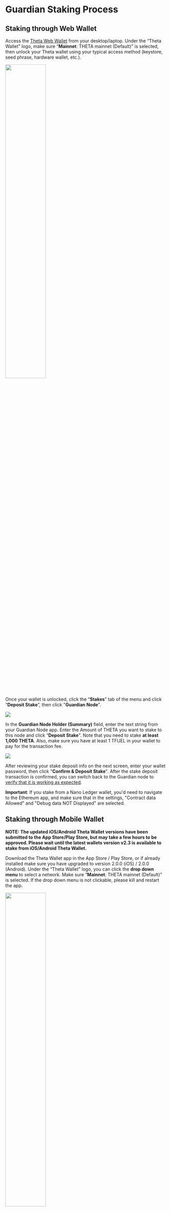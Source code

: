 # Guardian Staking Process

## Staking through Web Wallet

Access the [Theta Web Wallet](https://wallet.thetatoken.org) from your desktop/laptop. Under the “Theta Wallet” logo, make sure “**Mainnet**: THETA mainnet (Default)” is selected, then unlock your Theta wallet using your typical access method (keystore, seed phrase, hardware wallet, etc.). 

<a href="url"><img src="./images/Theta_wallet_mainnet.png" align="center" height="50%" width="50%" ></a>

Once your wallet is unlocked, click the “**Stakes**” tab of the menu and click “**Deposit Stake**”, then click "**Guardian Node**".

<a href="url"><img src="./images/withdraw_stake.png" align="center" ></a>

In the **Guardian Node Holder (Summary)** field, enter the text string from your Guardian Node app. Enter the Amount of THETA you want to stake to this node and click “**Deposit Stake**". Note that you need to stake **at least 1,000 THETA**. Also, make sure you have at least 1 TFUEL in your wallet to pay for the transaction fee.

<a href="url"><img src="./images/wallet_deposit_stake.png" align="center" ></a>

After reviewing your stake deposit info on the next screen, enter your wallet password, then click "**Confirm & Deposit Stake**". After the stake deposit transaction is confirmed, you can switch back to the Guardian node to [verify that it is working as expected](./GUI.md#verify-the-guardian-node).

**Important**: If you stake from a Nano Ledger wallet, you'd need to navigate to the Ethereum app, and make sure that in the settings, "Contract data Allowed" and "Debug data NOT Displayed" are selected.

## Staking through Mobile Wallet

**NOTE: The updated iOS/Android Theta Wallet versions have been submitted to the App Store/Play Store, but may take a few hours to be approved. Please wait until the latest wallets version v2.3 is available to stake from iOS/Android Theta Wallet.** 

Download the Theta Wallet app in the App Store / Play Store, or if already installed make sure  you have upgraded to version 2.0.0 (iOS) / 2.0.0 (Android). Under the “Theta Wallet” logo, you can click the **drop down menu** to select a network. Make sure “**Mainnet**: THETA mainnet (Default)” is selected. If the drop down menu is not clickable, please kill and restart the app.

<a href="url"><img src="./images/mobile_wallet_menu2.png" align="center" height="50%" width="50%" ></a>

Once your wallet is unlocked, click the “**Stakes**” tab at the bottom of the screen, then click “**Deposit**”.

<a href="url"><img src="./images/mobile_wallet_testnet.png" align="center" height="50%" width="50%" ></a>

In the **Guardian Node Holder (Summary)** field of the Theta Wallet app, click the **QR code icon** and use your device to scan the QR code from your Guardian Node app. If you are running the Theta node through the command line, you can also copy/paste the `summary` directly into this field. 

<a href="url"><img src="./images/mobile_wallet_deposit.png" align="center" height="50%" width="50%" ></a>

Then in the Wallet app enter the amount of THETA you want to stake to your Guardian Node and click “**Next**". Note that you need to stake **at least 1,000 THETA**. Also, make sure you have at least 1 TFUEL in your wallet to pay for the transaction fee.

<a href="url"><img src="./images/mobile_wallet_deposit2.png" align="center" height="50%" width="50%" ></a>

After the stake deposit transaction is confirmed, you can switch back to the Guardian node to [verify that it is working as expected](./GUI.md#verify-the-guardian-node).
